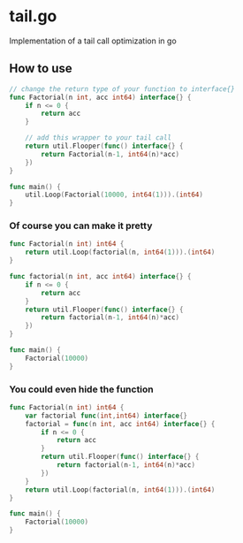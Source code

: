 tail.go
============
Implementation of a tail call optimization in go

How to use
----------
```go
// change the return type of your function to interface{}
func Factorial(n int, acc int64) interface{} {
	if n <= 0 {
		return acc
	}

	// add this wrapper to your tail call
	return util.Flooper(func() interface{} {
		return Factorial(n-1, int64(n)*acc)
	})
}

func main() {
	util.Loop(Factorial(10000, int64(1))).(int64)
}
```

### Of course you can make it pretty
```go
func Factorial(n int) int64 {
	return util.Loop(factorial(n, int64(1))).(int64)
}

func factorial(n int, acc int64) interface{} {
	if n <= 0 {
		return acc
	}
	return util.Flooper(func() interface{} {
		return factorial(n-1, int64(n)*acc)
	})
}

func main() {
	Factorial(10000)
}
```

### You could even hide the function
```go
func Factorial(n int) int64 {
	var factorial func(int,int64) interface{}
	factorial = func(n int, acc int64) interface{} {
		if n <= 0 {
			return acc
		}
		return util.Flooper(func() interface{} {
			return factorial(n-1, int64(n)*acc)
		})
	}
	return util.Loop(factorial(n, int64(1))).(int64)
}

func main() {
	Factorial(10000)
}
```
